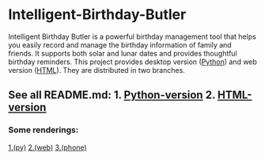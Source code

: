 # Intelligent-Birthday-Butler
Intelligent Birthday Butler is a powerful birthday management tool that helps you easily record and manage the birthday information of family and friends. It supports both solar and lunar dates and provides thoughtful birthday reminders. This project provides desktop version ([Python](https://github.com/Jessssssseea/Intelligent-Birthday-Butler/tree/main/python)) and web version ([HTML](https://github.com/Jessssssseea/Intelligent-Birthday-Butler/tree/main/html)). They are distributed in two branches.
## See all README.md:  1. [Python-version](https://github.com/Jessssssseea/Intelligent-Birthday-Butler/blob/main/python/README.md)   2. [HTML-version](https://github.com/Jessssssseea/Intelligent-Birthday-Butler/blob/main/html/README.md)

### Some renderings:
[1.(py)](https://github.com/Jessssssseea/Intelligent-Birthday-Butler/blob/main/python/rendering.png)
[2.(web)](https://github.com/Jessssssseea/Intelligent-Birthday-Butler/blob/main/html/rendering2.jpg)
[3.(phone)](https://github.com/Jessssssseea/Intelligent-Birthday-Butler/blob/main/html/rendering1.jpg)
